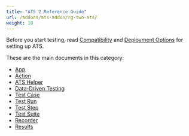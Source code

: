 ```yaml
---
title: "ATS 2 Reference Guide"
url: /addons/ats-addon/rg-two-ats/
weight: 10
---
```


Before you start testing, read [Compatibility](/addons/ats-addon/ov-compatibility/) and [Deployment Options](/addons/ats-addon/ov-deployment/) for setting up ATS.

These are the main documents in this category:

* [App](/addons/ats-addon/rg-two-app/)
* [Action](/addons/ats-addon/rg-two-action/)
* [ATS Helper](/addons/ats-addon/rg-two-ats-helper/)
* [Data-Driven Testing](/addons/ats-addon/rg-two-data-driven-testing/)
* [Test Case](/addons/ats-addon/rg-two-test-case/)
* [Test Run](/addons/ats-addon/rg-two-test-run/)
* [Test Step](/addons/ats-addon/rg-two-test-step/)
* [Test Suite](/addons/ats-addon/rg-two-test-suite/)
* [Recorder](/addons/ats-addon/rg-two-recorder/)
* [Results](/addons/ats-addon/rg-two-results/)

